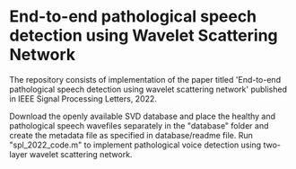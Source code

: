 # End-to-end pathological speech detection using Wavelet Scattering Network
The repository consists of implementation of the paper titled 'End-to-end pathological speech detection using wavelet scattering network' published in IEEE Signal Processing Letters, 2022.

Download the openly available SVD database and place the healthy and pathological speech wavefiles separately in the "database" folder and create the metadata file as specified in database/readme file.
Run "spl_2022_code.m" to implement pathological voice detection using two-layer wavelet scattering network.
